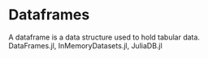 # Dataframes
A dataframe is a data structure used to hold tabular data.  
DataFrames.jl, InMemoryDatasets.jl, JuliaDB.jl
